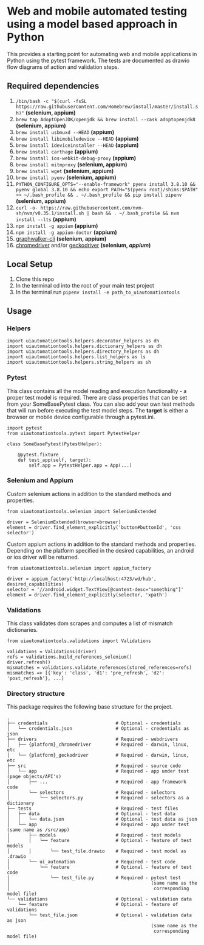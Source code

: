 # Web and mobile automated testing using a model based approach in Python
This provides a starting point for automating web and mobile applications in Python using the pytest 
framework. The tests are documented as drawio flow diagrams of action and validation steps.

## Required dependencies
1. `/bin/bash -c "$(curl -fsSL https://raw.githubusercontent.com/Homebrew/install/master/install.sh)"` **(selenium, appium)**
2. `brew tap AdoptOpenJDK/openjdk && brew install --cask adoptopenjdk8` **(selenium, appium)**
3. `brew install usbmuxd --HEAD` **(appium)**
4. `brew install libimobiledevice --HEAD` **(appium)**
5. `brew install ideviceinstaller --HEAD` **(appium)**
6. `brew install carthage` **(appium)**
7. `brew install ios-webkit-debug-proxy` **(appium)**
8. `brew install mitmproxy` **(selenium, appium)**
9. `brew install wget` **(selenium, appium)**
10. `brew install pyenv` **(selenium, appium)**
11. `PYTHON_CONFIGURE_OPTS="--enable-framework" pyenv install 3.8.10 && pyenv global 3.8.10 && echo export PATH="$(pyenv root)/shims:$PATH" >> ~/.bash_profile && . ~/.bash_profile && pip install pipenv` **(selenium, appium)**
12. `curl -o- https://raw.githubusercontent.com/nvm-sh/nvm/v0.35.1/install.sh | bash && . ~/.bash_profile && nvm install --lts` **(appium)**
13. `npm install -g appium` **(appium)**
14. `npm install -g appium-doctor` **(appium)**
15. [graphwalker-cli](https://altom.gitlab.io/altwalker/altwalker/installation.html) **(selenium, appium)**
16. [chromedriver](https://chromedriver.chromium.org) and/or [geckodriver](https://github.com/mozilla/geckodriver/releases) **(selenium, _appium_)**

## Local Setup
1. Clone this repo
2. In the terminal cd into the root of your main test project
3. In the terminal run `pipenv install -e path_to_uiautomationtools`

## Usage
### Helpers
```
import uiautomationtools.helpers.decorator_helpers as dh
import uiautomationtools.helpers.dictionary_helpers as dh
import uiautomationtools.helpers.directory_helpers as dh
import uiautomationtools.helpers.list_helpers as ls
import uiautomationtools.helpers.string_helpers as sh
```

### Pytest
This class contains all the model reading and execution functionality - a proper test model is required. 
There are class properties that can be set from your SomeBasePytest class. You can also add your own test
methods that will run before executing the test model steps. The **target** is either a browser or mobile
device configurable through a pytest.ini. 
```
import pytest
from uiautomationtools.pytest import PytestHelper

class SomeBasePytest(PytestHelper):

    @pytest.fixture
    def test_app(self, target):
        self.app = PytestHelper.app = App(...)
```

### Selenium and Appium
Custom selenium actions in addition to the standard methods and properties.
```
from uiautomationtools.selenium import SeleniumExtended

driver = SeleniumExtended(browser=browser)
element = driver.find_element_explicitly('button#buttonId', 'css selector')
```
Custom appium actions in addition to the standard methods and properties. Depending on the 
platform specified in the desired capabilities, an android or ios driver will be returned.
```
from uiautomationtools.selenium import appium_factory

driver = appium_factory('http://localhost:4723/wd/hub', desired_capabilities)
selector = '//android.widget.TextView[@content-desc="something"]'
element = driver.find_element_explicitly(selector, 'xpath')
```

### Validations
This class validates dom scrapes and computes a list of mismatch dictionaries.
```
from uiautomationtools.validations import Validations

validations = Validations(driver)
refs = validations.build_references_selenium()
driver.refresh()
mismatches = validations.validate_references(stored_references=refs)
mismatches => [{'key': 'class', 'd1': 'pre_refresh', 'd2': 'post_refresh'}, ...]
```

### Directory structure
This package requires the following base structure for the project.
```
.
├── credentials                         # Optional - credentials
│   └── credentials.json                # Optional - credentials as json
├── drivers                             # Required - webdrivers
│   ├── {platform}_chromedriver         # Required - darwin, linux, etc
│   └── {platform}_geckodriver          # Required - darwin, linux, etc
├── src                                 # Required - source code
│   └── app                             # Required - app under test (page objects/API's)
│       ├── ...                         # Required - app framework code
│       └── selectors                   # Required - selectors
│           └── selectors.py            # Required - selectors as a dictionary
├── tests                               # Required - test files
│   ├── data                            # Optional - test data
│   │   └── data.json                   # Optional - test data as json
│   └── app                             # Required - app under test (same name as /src/app)
│       ├── models                      # Required - test models
│       │   └── feature                 # Optional - feature of test models
│       │       └── test_file.drawio    # Required - test model as .drawio
│       └── ui_automation               # Required - test code
│           └── feature                 # Optional - feature of test code
│               └── test_file.py        # Required - pytest test 
│                                                    (same name as the 
│                                                     corresponding model file)
└── validations                         # Optional - validation data
    └── feature                         # Optional - feature of validations
        └── test_file.json              # Optional - validation data as json 
                                                     (same name as the 
                                                      corresponding model file)
```